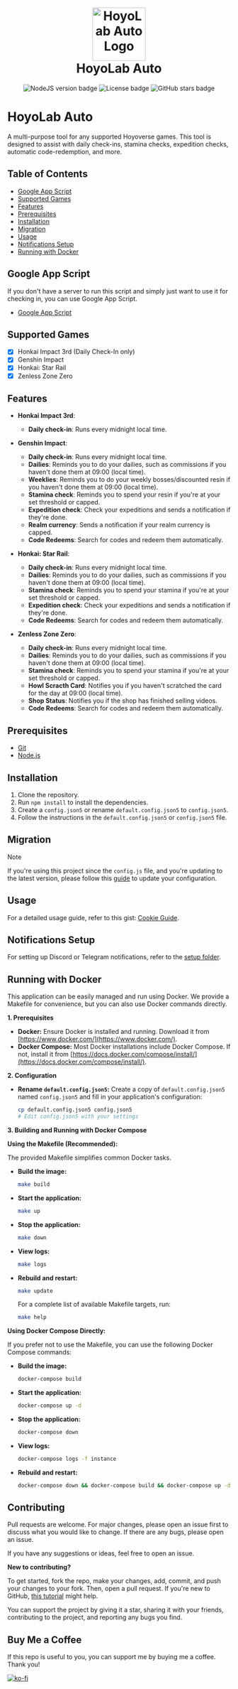 <h1 align="center">
    <img width="120" height="120" src="https://i.ibb.co/nRqTkXv/image.png" alt="HoyoLab Auto Logo"><br>
    HoyoLab Auto
</h1>

<p align="center">
   <img src="https://img.shields.io/badge/NodeJS-20.2.0-green" alt="NodeJS version badge">
   <img src="https://img.shields.io/github/license/torikushiii/hoyolab-auto" alt="License badge">
   <img src="https://img.shields.io/github/stars/torikushiii/hoyolab-auto" alt="GitHub stars badge">
</p>

# HoyoLab Auto

A multi-purpose tool for any supported Hoyoverse games. This tool is designed to assist with daily check-ins, stamina checks, expedition checks, automatic code-redemption, and more.

## Table of Contents
- [Google App Script](#google-app-script)
- [Supported Games](#supported-games)
- [Features](#features)
- [Prerequisites](#prerequisites)
- [Installation](#installation)
- [Migration](#migration)
- [Usage](#usage)
- [Notifications Setup](#notifications-setup)
- [Running with Docker](#running-with-docker)

## Google App Script
If you don't have a server to run this script and simply just want to use it for checking in, you can use Google App Script.
  - [Google App Script](https://github.com/torikushiii/hoyolab-auto/tree/main/services)

## Supported Games
- [x] Honkai Impact 3rd (Daily Check-In only)
- [x] Genshin Impact
- [x] Honkai: Star Rail
- [x] Zenless Zone Zero

## Features
- **Honkai Impact 3rd**:
  - **Daily check-in**: Runs every midnight local time.

- **Genshin Impact**:
  - **Daily check-in**: Runs every midnight local time.
  - **Dailies**: Reminds you to do your dailies, such as commissions if you haven't done them at 09:00 (local time).
  - **Weeklies**: Reminds you to do your weekly bosses/discounted resin if you haven't done them at 09:00 (local time).
  - **Stamina check**: Reminds you to spend your resin if you're at your set threshold or capped.
  - **Expedition check**: Check your expeditions and sends a notification if they're done.
  - **Realm currency**: Sends a notification if your realm currency is capped.
  - **Code Redeems**: Search for codes and redeem them automatically.
- **Honkai: Star Rail**:
  - **Daily check-in**: Runs every midnight local time.
  - **Dailies**: Reminds you to do your dailies, such as commissions if you haven't done them at 09:00 (local time).
  - **Stamina check**: Reminds you to spend your stamina if you're at your set threshold or capped.
  - **Expedition check**: Check your expeditions and sends a notification if they're done.
  - **Code Redeems**: Search for codes and redeem them automatically.
- **Zenless Zone Zero**:
  - **Daily check-in**: Runs every midnight local time.
  - **Dailies**: Reminds you to do your dailies, such as commissions if you haven't done them at 09:00 (local time).
  - **Stamina check**: Reminds you to spend your stamina if you're at your set threshold or capped.
  - **Howl Scracth Card**: Notifies you if you haven't scratched the card for the day at 09:00 (local time).
  - **Shop Status**: Notifies you if the shop has finished selling videos.
  - **Code Redeems**: Search for codes and redeem them automatically.

## Prerequisites
- [Git](https://git-scm.com/downloads)
- [Node.js](https://nodejs.org/en/)

## Installation
1. Clone the repository.
2. Run `npm install` to install the dependencies.
3. Create a `config.json5` or rename `default.config.json5` to `config.json5`.
4. Follow the instructions in the `default.config.json5` or `config.json5` file.

## Migration

> [!NOTE]
> If you're using this project since the `config.js` file, and you're updating to the latest version, please follow this [guide](https://gist.github.com/torikushiii/36022ac2302c034c57cba699bdc15097) to update your configuration.

## Usage
For a detailed usage guide, refer to this gist: [Cookie Guide](https://gist.github.com/torikushiii/59eff33fc8ea89dbc0b2e7652db9d3fd).

## Notifications Setup
For setting up Discord or Telegram notifications, refer to the [setup folder](https://github.com/torikushiii/hoyolab-auto/tree/main/setup).

## Running with Docker

This application can be easily managed and run using Docker. We provide a Makefile 
for convenience, but you can also use Docker commands directly.

**1. Prerequisites**

- **Docker:**  Ensure Docker is installed and running. Download it from [https://www.docker.com/](https://www.docker.com/).
- **Docker Compose:** Most Docker installations include Docker Compose. If not, install it from [https://docs.docker.com/compose/install/](https://docs.docker.com/compose/install/).

**2. Configuration**

- **Rename `default.config.json5`:** Create a copy of `default.config.json5` named `config.json5` and fill in your application's configuration:
  ```bash
  cp default.config.json5 config.json5
  # Edit config.json5 with your settings 
  ```

**3. Building and Running with Docker Compose**

**Using the Makefile (Recommended):**

The provided Makefile simplifies common Docker tasks. 

- **Build the image:**
  ```bash
  make build 
  ``` 
- **Start the application:**
  ```bash
  make up
  ```
- **Stop the application:**
  ```bash
  make down
  ```
- **View logs:**
  ```bash
  make logs 
  ```
- **Rebuild and restart:**
  ```bash
  make update 
  ```
  
  For a complete list of available Makefile targets, run:

  ```bash
  make help
  ```

**Using Docker Compose Directly:**

If you prefer not to use the Makefile, you can use the following Docker Compose commands:

- **Build the image:**
  ```bash
  docker-compose build
  ```
- **Start the application:**
  ```bash
  docker-compose up -d
  ```
- **Stop the application:**
  ```bash
  docker-compose down
  ```
- **View logs:**
  ```bash
  docker-compose logs -f instance
  ```
- **Rebuild and restart:**
  ```bash
  docker-compose down && docker-compose build && docker-compose up -d
  ```

## Contributing
Pull requests are welcome. For major changes, please open an issue first to discuss what you would like to change. If there are any bugs, please open an issue.

If you have any suggestions or ideas, feel free to open an issue.

**New to contributing?**

To get started, fork the repo, make your changes, add, commit, and push your changes to your fork. Then, open a pull request. If you're new to GitHub, [this tutorial](https://www.freecodecamp.org/news/how-to-make-your-first-pull-request-on-github-3#let-s-make-our-first-pull-request-) might help.

You can support the project by giving it a star, sharing it with your friends, contributing to the project, and reporting any bugs you find.

## Buy Me a Coffee
If this repo is useful to you, you can support me by buying me a coffee. Thank you!

[![ko-fi](https://ko-fi.com/img/githubbutton_sm.svg)](https://ko-fi.com/torikushiii)

